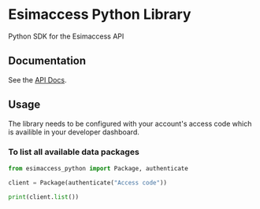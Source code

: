 # Esimaccess Python Library

Python SDK for the Esimaccess API

## Documentation

See the [API Docs](https://docs.esimaccess.com/).

## Usage

The library needs to be configured with your account's access code which is availible in your developer dashboard.

### To list all available data packages
```python
from esimaccess_python import Package, authenticate

client = Package(authenticate("Access code"))

print(client.list())
```